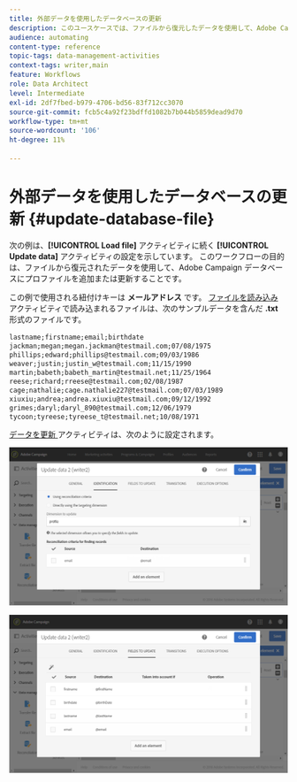 ```yaml
---
title: 外部データを使用したデータベースの更新
description: このユースケースでは、ファイルから復元したデータを使用して、Adobe Campaign データベースにプロファイルを追加または更新する方法を示します。
audience: automating
content-type: reference
topic-tags: data-management-activities
context-tags: writer,main
feature: Workflows
role: Data Architect
level: Intermediate
exl-id: 2df7fbed-b979-4706-bd56-83f712cc3070
source-git-commit: fcb5c4a92f23bdffd1082b7b044b5859dead9d70
workflow-type: tm+mt
source-wordcount: '106'
ht-degree: 11%

---
```


# 外部データを使用したデータベースの更新 {#update-database-file}

次の例は、**[!UICONTROL Load file]** アクティビティに続く **[!UICONTROL Update data]** アクティビティの設定を示しています。 このワークフローの目的は、ファイルから復元されたデータを使用して、Adobe Campaign データベースにプロファイルを追加または更新することです。

この例で使用される紐付けキーは **メールアドレス** です。 [ ファイルを読み込み ](../../automating/using/load-file.md) アクティビティで読み込まれるファイルは、次のサンプルデータを含んだ **.txt** 形式のファイルです。

```
lastname;firstname;email;birthdate
jackman;megan;megan.jackman@testmail.com;07/08/1975
phillips;edward;phillips@testmail.com;09/03/1986
weaver;justin;justin_w@testmail.com;11/15/1990
martin;babeth;babeth_martin@testmail.net;11/25/1964
reese;richard;rreese@testmail.com;02/08/1987
cage;nathalie;cage.nathalie227@testmail.com;07/03/1989
xiuxiu;andrea;andrea.xiuxiu@testmail.com;09/12/1992
grimes;daryl;daryl_890@testmail.com;12/06/1979
tycoon;tyreese;tyreese_t@testmail.net;10/08/1971
```

[ データを更新 ](../../automating/using/update-data.md) アクティビティは、次のように設定されます。

![](assets/deduplication_example2_writer1.png)

![](assets/deduplication_example2_writer2.png)
